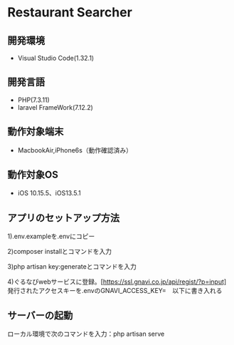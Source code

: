 # Restaurant Searcher

## 開発環境
- Visual Studio Code(1.32.1)

## 開発言語
- PHP(7.3.11)
- laravel FrameWork(7.12.2)

## 動作対象端末
- MacbookAir,iPhone6s（動作確認済み）

## 動作対象OS
- iOS 10.15.5、iOS13.5.1

## アプリのセットアップ方法
1).env.exampleを.envにコピー
  
2)composer installとコマンドを入力

3)php artisan key:generateとコマンドを入力

4)ぐるなびwebサービスに登録。[https://ssl.gnavi.co.jp/api/regist/?p=input]  
発行されたアクセスキーを.envのGNAVI_ACCESS_KEY=　以下に書き入れる


## サーバーの起動
ローカル環境で次のコマンドを入力：php artisan serve

